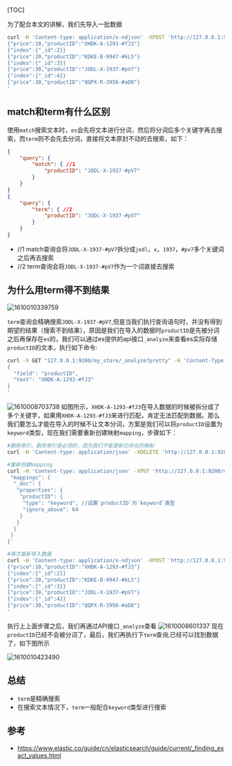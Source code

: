 [TOC]

为了配合本文的讲解，我们先导入一批数据
```bash
curl -H 'Content-type: application/x-ndjson' -XPOST 'http://127.0.0.1:9200/my_store/_doc/_bulk' -d '{"index":{"_id":1}}
{"price":10,"productID":"XHDK-A-1293-#fJ3"}
{"index":{"_id":2}}
{"price":20,"productID":"KDKE-B-9947-#kL5"}
{"index":{"_id":3}}
{"price":30,"productID":"JODL-X-1937-#pV7"}
{"index":{"_id":4}}
{"price":30,"productID":"QQPX-R-3956-#aD8"}
'
```

## match和term有什么区别
使用`match`搜索文本时，`es`会先将文本进行分词，然后将分词后多个关键字再去搜索，而`term`则不会先去分词，直接将文本原封不动的去搜索，如下：
```json
{
    "query": {
        "match": { //1
            "productID": "JODL-X-1937-#pV7"
        }
    }
}
{
    "query": {
        "term": { //2
            "productID": "JODL-X-1937-#pV7"
        }
    }
}
```
- //1 match查询会将`JODL-X-1937-#pV7`拆分成`jodl`，`x`，`1937`，`#pv7`多个关键词之后再去搜索
- //2 term查询会将`JODL-X-1937-#pV7`作为一个词直接去搜索

## 为什么用term得不到结果
![1610010339759](../../../../../home/wuzhc/Pictures/2can/1138117-20180124095813022-3557581.png)

`term`查询会精确搜索`JODL-X-1937-#pV7`,但是当我们执行查询语句时，并没有得到期望的结果（搜索不到结果），原因是我们在导入的数据时`productID`是先被分词之后再保存在`es`的，我们可以通过es提供的api接口`_analyze`来查看es实际存储`productID`的文本，执行如下命令:

```bash
curl -X GET "127.0.0.1:9200/my_store/_analyze?pretty" -H 'Content-Type: application/json' -d'
{
  "field": "productID",
  "text": "XHDK-A-1293-#fJ3"
}
'
```
![1610008703738](../../../../../home/wuzhc/Pictures/2can/1138117-20180124095813022-3557581.png)
如图所示，`XHDK-A-1293-#fJ3`在导入数据的时候被拆分成了多个关键字，如果用`XHDK-A-1293-#fJ3`来进行匹配，肯定无法匹配到数据。那么我们要怎么才能在导入的时候不让文本分词，方案是我们可以将`productID`设置为`keyword`类型，现在我们需要重新创建映射`mapping`，步骤如下：
```bash
#删除索引，删除索引是必须的，因为我们不能更新已存在的映射
curl -H 'Content-type: application/json' -XDELETE 'http://127.0.0.1:9200/my_store'

#重新创建mapping
curl -H 'Content-type: application/json' -XPUT 'http://127.0.0.1:9200/my_store' -d '{
 "mappings": {
  "_doc": {
   "properties": {
    "productID": {
     "type": "keyword", //设置`productID`为`keyword`类型
     "ignore_above": 64
    }
   }
  }
 }
}'

#再次重新导入数据
curl -H 'Content-type: application/x-ndjson' -XPOST 'http://127.0.0.1:9200/my_store/_doc/_bulk' -d '{"index":{"_id":1}}
{"price":10,"productID":"XHDK-A-1293-#fJ3"}
{"index":{"_id":2}}
{"price":20,"productID":"KDKE-B-9947-#kL5"}
{"index":{"_id":3}}
{"price":30,"productID":"JODL-X-1937-#pV7"}
{"index":{"_id":4}}
{"price":30,"productID":"QQPX-R-3956-#aD8"}
'
```
执行上上面步骤之后，我们再通过API接口`_analyze`查看
![1610008601337](../../../../../home/wuzhc/Pictures/2can/1138117-20180124095813022-3557581.png)
现在`productID`已经不会被分词了，最后，我们再执行下`term`查询,已经可以找到数据了，如下图所示

![1610010423490](../../../../../home/wuzhc/Pictures/2can/1138117-20180124095813022-3557581.png)

## 总结
- `term`是精确搜索
- 在搜索文本情况下，`term`一般配合`keyword`类型进行搜索

## 参考
- https://www.elastic.co/guide/cn/elasticsearch/guide/current/_finding_exact_values.html



